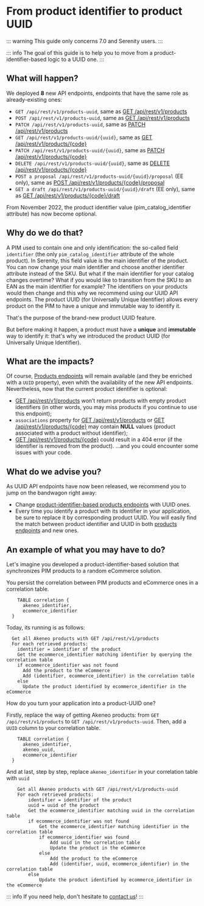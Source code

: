 # From product identifier to product UUID

::: warning
This guide only concerns 7.0 and Serenity users.
:::

::: info
The goal of this guide is to help you to move from a product-identifier-based logic to a UUID one.
:::

## What will happen?

We deployed **8** new API endpoints, endpoints that have the same role as already-existing ones:
- `GET /api/rest/v1/products-uuid`, same as [GET /api/rest/v1/products](https://api.akeneo.com/api-reference.html#get_products)
- `POST /api/rest/v1/products-uuid`, same as [GET /api/rest/v1/products](https://api.akeneo.com/api-reference.html#post_products)
- `PATCH /api/rest/v1/products-uuid`, same as [PATCH /api/rest/v1/products](https://api.akeneo.com/api-reference.html#patch_products)
- `GET /api/rest/v1/products-uuid/{uuid}`, same as [GET /api/rest/v1/products/{code}](https://api.akeneo.com/api-reference.html#get_products__code_)
- `PATCH /api/rest/v1/products-uuid/{uuid}`, same as [PATCH /api/rest/v1/products/{code}](https://api.akeneo.com/api-reference.html#patch_products__code_)
- `DELETE /api/rest/v1/products-uuid/{uuid}`, same as [DELETE /api/rest/v1/products/{code}](https://api.akeneo.com/api-reference.html#delete_products__code_)
- `POST a proposal /api/rest/v1/products-uuid/{uuid}/proposal` (EE only), same as [POST /api/rest/v1/products/{code}/proposal](https://api.akeneo.com/api-reference.html#post_proposal)
- `GET a draft /api/rest/v1/products-uuid/{uuid}/draft` (EE only), same as [GET /api/rest/v1/products/{code}/draft](https://api.akeneo.com/api-reference.html#get_draft__code_)

From November 2022, the product identifier value (pim_catalog_identifier attribute) has now become optional.

## Why do we do that?

A PIM used to contain one and only identification: the so-called field `identifier` (the only `pim_catalog_identifier` attribute of the whole product).
In Serenity, this field value is the main identifier of the product. You can now change your main identifier and choose another identifier attribute instead of the SKU.
But what if the main identifier for your catalog changes overtime? What if you would like to transition from the SKU to an EAN as the main identifier for example? The identifiers on your products would then change and this why we recommend using our UUID API endpoints. The product UUID (for Universally Unique Identifier) allows every product on the PIM to have a unique and immutable way to identify it.

That's the purpose of the brand-new product UUID feature.

But before making it happen, a product must have a **unique** and **immutable** way to identify it: that's why we introduced the product UUID (for Universally Unique Identifier).

## What are the impacts?

Of course, [Products endpoints](https://api.akeneo.com/api-reference.html#Product) will remain available (and they be enriched with a `UUID` property), even whith the availability of the new API endpoints.
Nevertheless, now that the current product identifier is optional:
- [GET /api/rest/v1/products](https://api.akeneo.com/api-reference.html#get_products) won’t return products with empty product identifiers (in other words, you may miss products if you continue to use this endpoint);
- `associations` property for [GET /api/rest/v1/products](https://api.akeneo.com/api-reference.html#get_products) or [GET /api/rest/v1/products/{code}](https://api.akeneo.com/api-reference.html#get_products__code_) may contain **NULL** values (product associated with a product without identifier);
-  [GET /api/rest/v1/products/{code}](https://api.akeneo.com/api-reference.html#get_products__code_) could result in a 404 error (if the identifier is removed from the product).
  ...and you could encounter some issues with your code.

## What do we advise you?

As UUID API endpoints have now been released, we recommend you to jump on the bandwagon right away:
- Change [product-identifier-based products endpoints](https://api.akeneo.com/api-reference.html#Product) with UUID ones.
- Every time you identify a product with its identifier in your application, be sure to replace it by corresponding product UUID. You will easily find the match between product identifier and UUID in both [products endpoints](https://api.akeneo.com/api-reference.html#Product) and new ones.

## An example of what you may have to do?

Let's imagine you developed a product-identifier-based solution that synchronizes PIM products to a random eCommerce solution.

You persist the correlation between PIM products and eCommerce ones in a correlation table.

```code
    TABLE correlation {
      akeneo_identifier,
      ecommerce_identifier
  }
  ```

Today, its running is as follows:

```code
  Get all Akeneo products with GET /api/rest/v1/products
  For each retrieved products:
    identifier = identifier of the product
    Get the ecommerce_identifier matching identifier by querying the correlation table
    if ecommerce_identifier was not found
      Add the product to the eCommerce
      Add (identifier, ecommerce_identifier) in the correlation table
    else
      Update the product identified by ecommerce_identifier in the eCommerce
  ```

How do you turn your application into a product-UUID one?

Firstly, replace the way of getting Akeneo products: from `GET /api/rest/v1/products` to `GET /api/rest/v1/products-uuid`.
Then, add a `UUID` column to your correlation table.

```code
    TABLE correlation {
      akeneo_identifier,
      akeneo_uuid,
      ecommerce_identifier
  }
  ```

And at last, step by step, replace `akeneo_identifier` in your correlation table with `uuid`

```code
    Get all Akeneo products with GET /api/rest/v1/products-uuid
    For each retrieved products:
        identifier = identifier of the product
        uuid = uuid of the product
        Get the ecommerce_identifier matching uuid in the correlation table
        if ecommerce_identifier was not found
            Get the ecommerce_identifier matching identifier in the correlation table
            if ecommerce_identifier was found
                Add uuid in the correlation table
                Update the product in the eCommerce
            else
                Add the product to the eCommerce
                Add (identifier, uuid, ecommerce_identifier) in the correlation table
        else
            Update the product identified by ecommerce_identifier in the eCommerce
  ```

::: info
If you need help, don't hesitate to [contact us](https://www.akeneo.com/contact/)!
:::
